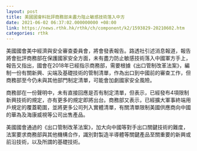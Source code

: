 ```yaml
---
layout: post
title: 美國國會料批評商務部未盡力阻止敏感技術落入中方
date: 2021-06-02 06:37:02.000000000 +08:00
link: https://news.rthk.hk/rthk/ch/component/k2/1593829-20210602.htm
categories: rthk
---
```


美國國會美中經濟與安全審查委員會，將會發表報告。路透社引述消息報道，報告將會批評商務部在保護國家安全方面，未有盡力防止敏感技術落入中國軍方手上，報告又指出，國會在2018年已經指示商務部，需要根據《出口管制改革法案》，編制一份有關新興、尖端及基礎技術的管制清單，作為出口到中國前的審查工作，但商務部至今仍未與其他部門制定清單，可能會加劇國家安全風險。

商務部在一份聲明中，未有直接回應是否有制定清單，但表示，已經發布4項限制新興技術的規定，亦有更多的規定即將出台。商務部又表示，已經擴大軍事終端用戶規定的覆蓋範圍，並將更多公司列入實體清單，有關清單限制美國供應商向中國的華為及海康威視等公司出售產品。

美國國會通過的《出口管制改革法案》，加大向中國等對手出口關鍵技術的難度，法案要求商務部與其他機構合作，識別對製造半導體等關鍵產品至關重要的新興或前沿技術，以及所謂的基礎技術。
